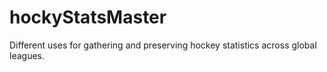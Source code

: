 # hockyStatsMaster
Different uses for gathering and preserving hockey statistics across global leagues.
